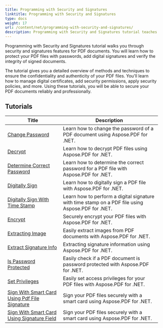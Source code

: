 ```yaml
---
title: Programming with Security and Signatures
linktitle: Programming with Security and Signatures
type: docs
weight: 17
url: /content/net/programming-with-security-and-signatures/
description: Programming with Security and Signatures tutorial teaches you how to secure and sign your PDF documents, ensuring confidentiality and authenticity.
---
```

Programming with Security and Signatures tutorial walks you through security and signatures features for PDF documents. You will learn how to protect your PDF files with passwords, add digital signatures and verify the integrity of signed documents.

The tutorial gives you a detailed overview of methods and techniques to ensure the confidentiality and authenticity of your PDF files. You'll learn how to manage digital certificates, add security permissions, apply security policies, and more. Using these tutorials, you will be able to secure your PDF documents reliably and professionally.

## Tutorials
| Title | Description |
| --- | --- | 
| [Change Password](./change-password/) | Learn how to change the password of a PDF document using Aspose.PDF for .NET. |  
| [Decrypt](./decrypt/) | Learn how to decrypt PDF files using Aspose.PDF for .NET. |  
| [Determine Correct Password](./determine-correct-password/) | Learn how to determine the correct password for a PDF file with Aspose.PDF for .NET. |  
| [Digitally Sign](./digitally-sign/) | Learn how to digitally sign a PDF file with Aspose.PDF for .NET. |  
| [Digitally Sign With Time Stamp](./digitally-sign-with-time-stamp/) | Learn how to perform a digital signature with time stamp on a PDF file using Aspose.PDF for .NET. |  
| [Encrypt](./encrypt/) | Securely encrypt your PDF files with Aspose.PDF for .NET. |  
| [Extracting Image](./extracting-image/) | Easily extract images from PDF documents with Aspose.PDF for .NET. |  
| [Extract Signature Info](./extract-signature-info/) | Extracting signature information using Aspose.PDF for .NET. |  
| [Is Password Protected](./is-password-protected/) | Easily check if a PDF document is password protected with Aspose.PDF for .NET. |  
| [Set Privileges](./set-privileges/) | Easily set access privileges for your PDF files with Aspose.PDF for .NET. |  
| [Sign With Smart Card Using Pdf File Signature](./sign-with-smart-card-using-pdf-file-signature/) | Sign your PDF files securely with a smart card using Aspose.PDF for .NET. |  
| [Sign With Smart Card Using Signature Field](./sign-with-smart-card-using-signature-field/) | Sign your PDF files securely with a smart card using Aspose.PDF for .NET. |  